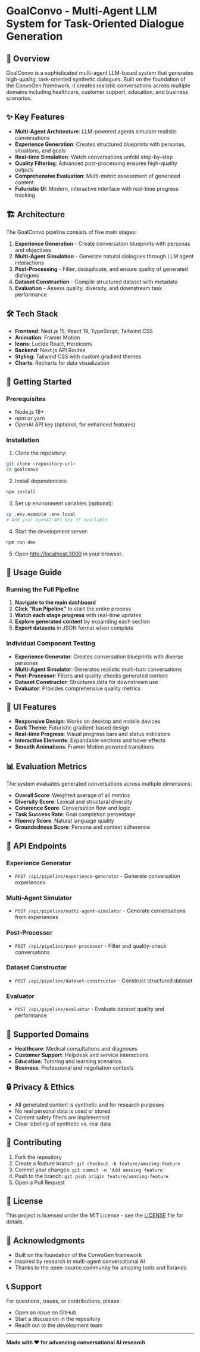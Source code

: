 # GoalConvo - Multi-Agent LLM System for Task-Oriented Dialogue Generation

## 🚀 Overview

GoalConvo is a sophisticated multi-agent LLM-based system that generates high-quality, task-oriented synthetic dialogues. Built on the foundation of the ConvoGen framework, it creates realistic conversations across multiple domains including healthcare, customer support, education, and business scenarios.

## ✨ Key Features

- **Multi-Agent Architecture**: LLM-powered agents simulate realistic conversations
- **Experience Generation**: Creates structured blueprints with personas, situations, and goals
- **Real-time Simulation**: Watch conversations unfold step-by-step
- **Quality Filtering**: Advanced post-processing ensures high-quality outputs
- **Comprehensive Evaluation**: Multi-metric assessment of generated content
- **Futuristic UI**: Modern, interactive interface with real-time progress tracking

## 🏗️ Architecture

The GoalConvo pipeline consists of five main stages:

1. **Experience Generation** - Create conversation blueprints with personas and objectives
2. **Multi-Agent Simulation** - Generate natural dialogues through LLM agent interactions
3. **Post-Processing** - Filter, deduplicate, and ensure quality of generated dialogues
4. **Dataset Construction** - Compile structured dataset with metadata
5. **Evaluation** - Assess quality, diversity, and downstream task performance

## 🛠️ Tech Stack

- **Frontend**: Next.js 15, React 19, TypeScript, Tailwind CSS
- **Animation**: Framer Motion
- **Icons**: Lucide React, Heroicons
- **Backend**: Next.js API Routes
- **Styling**: Tailwind CSS with custom gradient themes
- **Charts**: Recharts for data visualization

## 🚀 Getting Started

### Prerequisites

- Node.js 18+
- npm or yarn
- OpenAI API key (optional, for enhanced features)

### Installation

1. Clone the repository:
```bash
git clone <repository-url>
cd goalconvo
```

2. Install dependencies:
```bash
npm install
```

3. Set up environment variables (optional):
```bash
cp .env.example .env.local
# Add your OpenAI API key if available
```

4. Start the development server:
```bash
npm run dev
```

5. Open [http://localhost:3000](http://localhost:3000) in your browser.

## 📖 Usage Guide

### Running the Full Pipeline

1. **Navigate to the main dashboard**
2. **Click "Run Pipeline"** to start the entire process
3. **Watch each stage progress** with real-time updates
4. **Explore generated content** by expanding each section
5. **Export datasets** in JSON format when complete

### Individual Component Testing

- **Experience Generator**: Creates conversation blueprints with diverse personas
- **Multi-Agent Simulator**: Generates realistic multi-turn conversations
- **Post-Processor**: Filters and quality-checks generated content
- **Dataset Constructor**: Structures data for downstream use
- **Evaluator**: Provides comprehensive quality metrics

## 🎨 UI Features

- **Responsive Design**: Works on desktop and mobile devices
- **Dark Theme**: Futuristic gradient-based design
- **Real-time Progress**: Visual progress bars and status indicators
- **Interactive Elements**: Expandable sections and hover effects
- **Smooth Animations**: Framer Motion powered transitions

## 📊 Evaluation Metrics

The system evaluates generated conversations across multiple dimensions:

- **Overall Score**: Weighted average of all metrics
- **Diversity Score**: Lexical and structural diversity
- **Coherence Score**: Conversation flow and logic
- **Task Success Rate**: Goal completion percentage
- **Fluency Score**: Natural language quality
- **Groundedness Score**: Persona and context adherence

## 🔧 API Endpoints

### Experience Generator
- `POST /api/pipeline/experience-generator` - Generate conversation experiences

### Multi-Agent Simulator
- `POST /api/pipeline/multi-agent-simulator` - Generate conversations from experiences

### Post-Processor
- `POST /api/pipeline/post-processor` - Filter and quality-check conversations

### Dataset Constructor
- `POST /api/pipeline/dataset-constructor` - Construct structured dataset

### Evaluator
- `POST /api/pipeline/evaluator` - Evaluate dataset quality and performance

## 🎯 Supported Domains

- **Healthcare**: Medical consultations and diagnoses
- **Customer Support**: Helpdesk and service interactions
- **Education**: Tutoring and learning scenarios
- **Business**: Professional and negotiation contexts

## 🔒 Privacy & Ethics

- All generated content is synthetic and for research purposes
- No real personal data is used or stored
- Content safety filters are implemented
- Clear labeling of synthetic vs. real data

## 🤝 Contributing

1. Fork the repository
2. Create a feature branch: `git checkout -b feature/amazing-feature`
3. Commit your changes: `git commit -m 'Add amazing feature'`
4. Push to the branch: `git push origin feature/amazing-feature`
5. Open a Pull Request

## 📄 License

This project is licensed under the MIT License - see the [LICENSE](LICENSE) file for details.

## 🙏 Acknowledgments

- Built on the foundation of the ConvoGen framework
- Inspired by research in multi-agent conversational AI
- Thanks to the open-source community for amazing tools and libraries

## 📞 Support

For questions, issues, or contributions, please:

- Open an issue on GitHub
- Start a discussion in the repository
- Reach out to the development team

---

**Made with ❤️ for advancing conversational AI research**